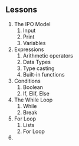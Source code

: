 ## Lessons

1. The IPO Model
	1. Input
	2. Print
	3. Variables
2. Expressions
	1. Arithmetic operators
	2. Data Types
	3. Type casting
	4. Built-in functions
3. Conditions
	1. Boolean
	2. If, Elif, Else
4. The While Loop
	1. While
	2. Break
5. For Loop
	1. Lists
	2. For Loop
6. 